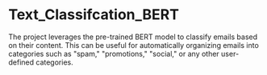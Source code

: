 # Text_Classifcation_BERT
The project leverages the pre-trained BERT model to classify emails based on their content. This can be useful for automatically organizing emails into categories such as "spam," "promotions," "social," or any other user-defined categories. 
